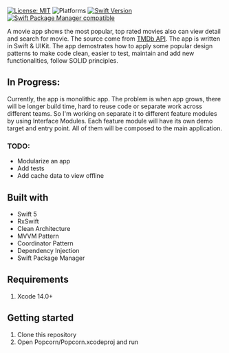 [![License: MIT](https://img.shields.io/badge/License-MIT-yellow.svg)](https://opensource.org/licenses/MIT)
![Platforms](https://img.shields.io/badge/platform-iOS-lightgrey.svg)
[![Swift Version](https://img.shields.io/badge/Swift-5-F16D39.svg?style=flat)](https://developer.apple.com/swift)
[![Swift Package Manager compatible](https://img.shields.io/badge/Swift%20Package%20Manager-compatible-brightgreen.svg)](https://github.com/apple/swift-package-manager)

A movie app shows the most popular, top rated movies also can view detail and search for movie. The source come from [TMDb API](https://www.themoviedb.org/). The app is written in Swift & UIKit. The app demostrates how to apply some popular design patterns to make code clean, easier to test, maintain and add new functionalities, follow SOLID principles.

## In Progress:
Currently, the app is monolithic app. The problem is when app grows, there will be longer build time, hard to reuse code or separate work across different teams. So I'm working on separate it to different feature modules by using Interface Modules. Each feature module will have its own demo target and entry point. All of them will be composed to the main application.

### TODO:
* Modularize an app
* Add tests
* Add cache data to view offline

## Built with
- Swift 5
- RxSwift
- Clean Architecture
- MVVM Pattern
- Coordinator Pattern
- Dependency Injection
- Swift Package Manager

## Requirements
1. Xcode 14.0+

## Getting started
1. Clone this repository
2. Open Popcorn/Popcorn.xcodeproj and run
